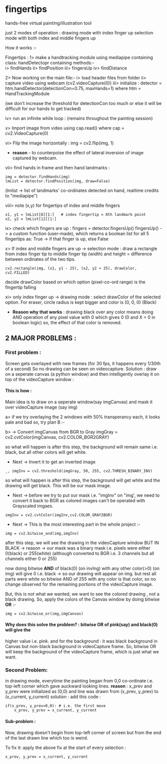 # fingertips
hands-free virtual painting/illustration tool

just 2 modes of operation : 
  drawing mode with index finger up
  selection mode with both index and middle fingers up

How it works :-

Fingertips : 
1> make a handtracking module using mediapipe 
containing class: handDetectopr
containing methods:-   
i> findHands
ii> findPosition
iii> fingersUp
iv> findDistance

2> Now working on the main file:-
i> load header files from folder
ii> capture video using webcam (cv2.videoCapture(0))
iii> initialize : detector = htm.handDetector(detectionCon=0.75, maxHands=1)
where htm = HandTrackingModule

(we don't increase the threshold for detectionCon too much or else it will be difficult for our hands to get tracked)

iv> run an infinite while loop : (remains throughout the painting session)

v> Import image from video using cap.read()
where cap = cv2.VideoCapture(0)

vi> Flip the image horizontally : img = cv2.flip(img, 1)

* **reason** - to counterpoise the effect of lateral inversion of image captured by webcam.

vii> find hands in frame and then hand landmarks :
```
img = detector.findHands(img)
lmList = detector.findPosition(img, draw=False)
```

(lmlist -> list of landmarks' co-ordinates detected on hand, realtime
credits to "mediapipe")

viii> note (x,y) for fingertips of index and middle fingers
```
x1, y1 = lmList[8][1:]   # index fingertip = 8th landmark point
x2, y2 = lmList[12][1:]  
```

ix> check which fingers are up : fingers = detector.fingersUp()
fingersUp() -> a custom function (user-made), which returns a boolean list 
for all 5 fingertips as:
True -> if that finger is up, else False

x> If index and middle fingers are up -> selection mode :
draw a rectangle from index finger tip to middle finger tip (width)
and height = difference between ordinates of the two tips.

```
cv2.rectangle(img, (x1, y1 - 25), (x2, y2 + 25), drawColor, cv2.FILLED)
```

decide drawColor based on which option (pixel-co-ord range) is the fingertip falling

xi> only index finger up -> drawing mode : select drawColor of the selected option.
For eraser, circle radius is kept bigger and color is (0, 0, 0) (Black)

* **Reason why that works** : drawing black over any color means doing 
AND operation of any pixel value with 0 which gives 0 (0 and X = 0 in boolean logic)
so, the effect of that color is removed.


## 2 MAJOR PROBLEMS :

### First problem :
Screen gets overlayed with new frames (for 30 fps, it happens every 1/30th of a second) 
So no drawing can be seen on videocapture.
Solution : draw on a seperate canvas (a python window)
and then intelligently overlay it on top of the videoCapture window :

#### This is how :
Main idea is to draw on a seperate window(say imgCanvas) and mask it over 
videoCapture image (say img)

a> if we try overlaying the 2 windows with
50% transperancy each, it looks pale and bad
so, try plan B :-

b> -> Convert imgCanvas from BGR to Gray
imgGray = cv2.cvtColor(imgCanvas, cv2.COLOR_BGR2GRAY)

so what will happen is after this step, the background will remain
same i.e. black, but all other colors will get white.

* Next -> Invert it to get an inverted image
```
_, imgInv = cv2.threshold(imgGray, 50, 255, cv2.THRESH_BINARY_INV) 
 ```
so what will happen is after this step, the background will get white
and the drawing will get black. This will be our mask image.

* Next -> before we try to put our mask i.e. "imgInv" on "img', we
need to convert it back to BGR as colored images can't be operated with Grayscaled imgaes.

```
imgInv = cv2.cvtColor(imgInv,cv2.COLOR_GRAY2BGR)
```

* Next -> This is the most interesting part in the whole project :-

```
img = cv2.bitwise_and(img,imgInv)
```

after this step, we will see the drawing in the videoCapture window 
BUT IN BLACK -> reason -> our mask was a binary mask 
i.e. pixels were either 0(black) or 255(white) (although converted to BGR i.e. 3 channels
but all channels either 0 or 255) 

now doing bitwise **AND** of black(0) (on invIng) with any other color(>0) (on img)
will give 0 i.e. black -> so our drawing will appear on img.
but rest all parts were white so bitwise AND of 255 with any color is that color, 
so no change observed for the remaining portions of the videoCapture image.

But, this is not what we wanted, we want to see the colored drawing , not a black drawing.
So, apply the colors of the Canvas window by doing bitwise **OR** :-  
```
img = cv2.bitwise_or(img,imgCanvas)
```
#### Why does this solve the problem? : bitwise OR of pink(say) and black(0) will give the
higher value i.e. pink.
and for the background :  it was black background in Canvas but non-black background in 
videoCapture frame. So, bitwise OR will keep the background of the videoCapture frame,
which is just what we want.


### Second Problem:

in drawing mode, everytime the painting began from 0,0 co-ordinate i.e. top-left corner
which gave auckward looking lines.
**reason** : x_prev and y_prev were initialized as (0,0) and line was drawn 
from (x_prev, y_prev) to (x_current, y_current)
solution : add this code :
```
if(x_prev, y_prev=0,0): # i.e. the first move
	x_prev, y_prev = x_current, y_current
```

#### Sub-problem :

Now, drawing doesn't begin from top-left corner of screen but from the 
end of the last drawn line which too is weird.

To fix it: apply the above fix at the start of every selection :
```
x_prev, y_prev = x_current, y_current
```
